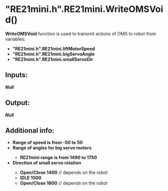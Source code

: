 <h1> "RE21mini.h".RE21mini.WriteOMSVoid()  </h1>
  
<strong>WriteOMSVoid</strong> function is used to transmit actions of OMS to robot from variables:  
<ul>
  <li><strong>"RE21mini.h".RE21mini.liftMotorSpeed</strong></li> 
  <li><strong>"RE21mini.h".RE21mini.bigServoAngle</strong></li>
  <li><strong>"RE21mini.h".RE21mini.smallServoDir</strong></li>
</ul>
  
<h2><strong> Inputs: </strong></h2> 
<strong><em>Null</em></strong> 
  
<h2><strong> Output: </strong></h2>
<strong><em>Null</em></strong> 

<h2><strong> Additional info: </strong></h2>
<ul>
<li><strong>Range of speed is from -50 to 50</strong></li>
<li><strong>Range of angles for big servo motors</strong></li>
<ul>
  <li><strong>RE21mini range is from 1490 to 1750</strong></li>
</ul>
<li><strong>Direction of small servo rotation</strong></li>
<ul>
  <li><strong>Open/Close 1400</strong> // depends on the robot</li>
  <li><strong>IDLE 1500</strong></li>
  <li><strong>Open/Close 1600</strong> // depends on the robot</li>
</ul>
</ul>
